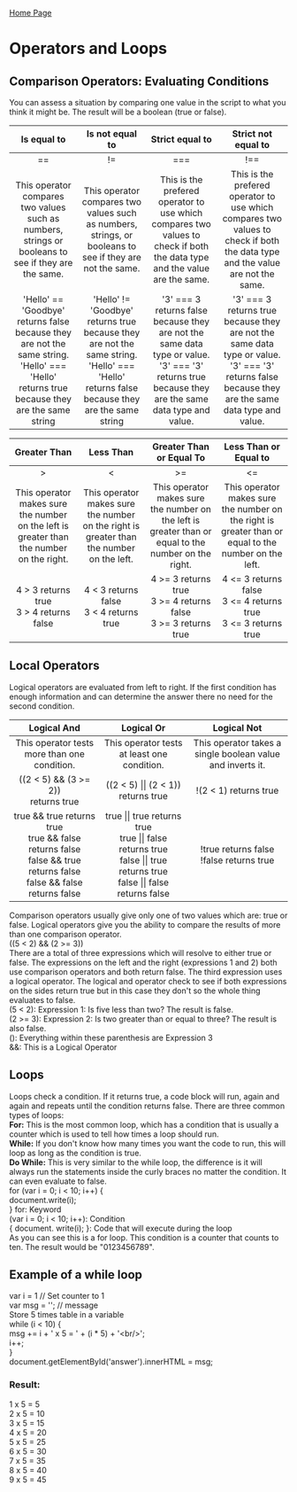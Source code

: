[Home Page](README.md)

<DOCTYPE html>
<html>
<link rel="stylesheet" href="style.css">
<title>DISCUSSION.08.md</title>
<body>
    <h1>Operators and Loops</h1>
        <h2>Comparison Operators: Evaluating Conditions</h2>
                You can assess a situation by comparing one value in the script to what you think it might be. The result will be a boolean (true or false).
<table style="width:100%">
    <thead>
        <tr>
            <th align="center">Is equal to</th>
            <th align="center">Is not equal to</th>
            <th align="center">Strict equal to</th>
            <th align="center">Strict not equal to</th>
        </tr>
    </thead>
    <tbody>
        <tr>
            <td align="center">==</td>
            <td align="center">!=</td>
            <td align="center">===</td>
            <td align="center">!==</td>
        </tr>
        <tr>
            <td align="center">This operator compares two values such as numbers, strings or booleans to see if they are the same.</td>
            <td align="center">This operator compares two values such as numbers, strings, or booleans to see if they are not the same.</td>
            <td align="center">This is the prefered operator to use which compares two values to check if both the data type and the value are the same.</td>
            <td align="center">This is the prefered operator to use which compares two values to check if both the data type and the value are not the same.</td>
        </tr>
        <tr>
            <td align="center">'<span class="pinkText">Hello</span>' == '<span class="pinkText">Goodbye</span>'<br> returns <span class="deepPink">false</span> because they are not the same string.<br>'<span class="pinkText">Hello</span>' === '<span class="pinkText">Hello</span>'<br> returns <span class="greenText">true</span> because they are the same string</td>
            <td align="center">'<span class="pinkText">Hello</span>' != '<span class="pinkText">Goodbye</span>'<br> returns <span class="greenText">true</span> because they are not the same string.<br>'<span class="pinkText">Hello</span>' === '<span class="pinkText">Hello</span>'<br> returns <span class="deepPink">false</span> because they are the same string</td>
            <td align="center">'<span class="pinkText">3</span>' === <span class="pinkText">3</span><br> returns <span class="deepPink">false</span> because they are not the same data type or value.<br> '<span class="pinkText">3</span>' === '<span class="pinkText">3</span>'<br> returns <span class="greenText">true</span> because they are the same data type and value.</td>
            <td align="center">'<span class="pinkText">3</span>' === <span class="pinkText">3</span><br> returns <span class="greenText">true</span> because they are not the same data type or value.<br> '<span class="pinkText">3</span>' === '<span class="pinkText">3</span>'<Br> returns <span class="deepPink">false</span> because they are the same data type and value.</td>
        </tr>
    </tbody>
</table>
<table style="width:100%">
    <thead>
        <tr>
            <th align="center">Greater Than</th>
            <th align="center">Less Than</th>
            <th align="center">Greater Than or Equal To</th>
            <th align="center">Less Than or Equal to</th>
        </tr>
    </thead>
    <tbody>
        <tr>
            <td align="center">></td>
            <td align="center"><</td>
            <td align="center">>=</td>
            <td align="center"><=</td>
        </tr>
        <tr>
            <td align="center">This operator makes sure the number on the left is greater than the number on the right.</td>
            <td align="center">This operator makes sure the number on the right is greater than the number on the left.</td>
            <td align="center">This operator makes sure the number on the left is greater than or equal to the number on the right.</td>
            <td align="center">This operator makes sure the number on the right is greater than or equal to the number on the left.</td>
        </tr>
        <tr>
            <td align="center">
                <span class="pinkText">4</span> > <span class="pinkText">3</span> returns <span class="greenText">true</span><br>
                <span class="pinkText">3</span> > <span class="pinkText">4</span> returns <span class="deepPink">false</span><br>
            </td>
            <td align="center">
                <span class="pinkText">4</span> < <span class="pinkText">3</span> returns <span class="deepPink">false</span><br>
                <span class="pinkText">3</span> < <span class="pinkText">4</span> returns <span class="greenText">true</span><br>
            </td>
            <td align="center">
                <span class="pinkText">4</span> >= <span class="pinkText">3</span> returns <span class="greenText">true</span><br>
                <span class="pinkText">3</span> >= <span class="pinkText">4</span> returns <span class="deepPink">false</span><br>
                <span class="pinkText">3</span> >= <span class="pinkText">3</span> returns <span class="greenText">true</span><br>
            </td>
            <td align="center">
                <span class="pinkText">4</span> <= <span class="pinkText">3</span> returns <span class="deepPink">false</span><br>
                <span class="pinkText">3</span> <= <span class="pinkText">4</span> returns <span class="greenText">true</span><br>
                <span class="pinkText">3</span> <= <span class="pinkText">3</span> returns <span class="greenText">true</span>
            </td>
        </tr>
    </tbody>
</table>
        <h2>Local Operators</h2>
        <p>
            Logical operators are evaluated from left to right. If the first condition has enough information and can determine the answer there no need for the second condition. 
        </p>
            <table style="width:100%">
    <thead>
        <tr>
            <th align="center">Logical And</th>
            <th align="center">Logical Or</th>
            <th align="center">Logical Not</th>
        </tr>
    </thead>
    <tbody>
        <tr>
            <td align="center">This operator tests more than one condition.</td>
            <td align="center">This operator tests at least one condition.</td>
            <td align="center">This operator takes a single boolean value and inverts it.</td>
        </tr>
        <tr>
            <td align="center">((2 < 5) && (3 >= 2))<br> returns <span class="greenText">true</span></td>
            <td align="center">((2 < 5) || (2 < 1))<br> returns <span class="greenText">true</span></td>
            <td align="center">!(2 < 1) returns <span class="greenText">true</span></td>
        </tr>
        <tr>
            <td align="center">
                <span class="greenText">true</span> && <span class="greenText">true</span> returns <span class="greenText">true</span><br>
                <span class="greenText">true</span> && <span class="deepPink">false</span> returns <span class="deepPink">false</span><br>
                <span class="deepPink"> false</span> && <span class="greenText">true</span> returns <span class="deepPink">false</span><br>
                <span class="deepPink"> false</span> && <span class="deepPink">false</span> returns <span class="deepPink">false</span>
            </td>
            <td align="center">
                <span class="greenText">true</span> || <span class="greenText">true</span> returns <span class="greenText">true</span><br>
                <span class="greenText"> true</span> || <span class="deepPink">false</span> returns <span class="greenText">true</span><br>
                <span class="deepPink">false</span> || <span class="greenText">true</span> returns <span class="greenText">true</span><br>
                <span class="deepPink"> false</span> || <span class="deepPink">false</span> returns <span class="deepPink">false</span>
                </td>
            <td align="center">
                !<span class="greenText">true</span> returns <span class="deepPink">false</span><br>
                !<span class="deepPink">false</span> returns <span class="greenText">true</span>
            </td>
        </tr>
    </tbody>
</table>
            Comparison operators usually give only one of two values which are: <span class="greenText">true</span> or <span class="deepPink">false</span>. Logical operators give you the ability to compare the results of more than one comparison operator.<br>
            <span class="pinkText">(</span><span class="blueText">(5 < 2)</span> <span class="yellowText">&&</span> <span class="lightPurple">(2 >= 3)</span><span class="pinkText">)</span><br>
            There are a total of three expressions which will resolve to either <span class="greenText">true</span> or <span class="deepPink">false</span>. The expressions on the left and the right (expressions 1 and 2) both use comparison operators and both return <span class="deepPink">false</span>. The third expression uses a logical operator. The logical and operator check to see if both expressions on the sides return <span class="greenText">true</span> but in this case they don't so the whole thing evaluates to <span class="deepPink">false</span>.<br>
            <span class="blueText">(5 < 2)</span>: Expression 1: Is five less than two? The result is <span class="deepPink">false</span>.<br>
            <span class="lightPurple">(2 >= 3)</span>: Expression 2: Is two greater than or equal to three? The result is also <span class="deepPink">false</span>.<br>
            <span class="pinkText">()</span>: Everything within these parenthesis are Expression 3<br>
            <span class="yellowText">&&</span>: This is a Logical Operator<br>
        <h2>Loops</h2>    
            Loops check a condition. If it returns true, a code block will run, again and again and repeats until the condition returns false. There are three common types of loops: <br>
            <b>For:</b> This is the most common loop, which has a condition that is usually a counter which is used to tell how times a loop should run.<br>
            <b>While:</b> If you don't know how many times you want the code to run, this will loop as long as the condition is true.<br>
            <b>Do While:</b> This is very similar to the while loop, the difference is it will always run the statements inside the curly braces no matter the condition. It can even evaluate to false.<br>
            <span class="pinkText">for</span> <span class="blueText">(var i = 0; i < 10; i++)</span> <span class="greenText">{<br>document.write(i);<br>}</span>
            <span class="pinkText">for</span>: Keyword<br>
            <span class="blueText">(var i = 0; i < 10; i++)</span>: Condition<br>
            <span class="greenText">{ document. write(i); }</span>: Code that will execute during the loop<br>
            As you can see this is a for loop. This condition is a counter that counts to ten. The result would be "0123456789".<br>
        <h2>Example of a while loop</h2>
            <span class="greenText">var i = 1</span>        <span class="grayText">// Set counter to 1</span><br>
            <span class="greenText">var msg = '';</span>        <span class="grayText">// message</span><br>
            <span class="grayText">Store 5 times table in a variable</span><br>
            <span class="greenText">while (i < 10) {</span><br>
            <span class="greenText">msg += i + ' x 5 = ' + (i * 5) + '&lt;br/&gt;';</span><br>
            <span class="greenText">i++;</span><br>
            <span class="greenText">}</span><br>
            <span class="greenText">document.getElementById('answer').innerHTML = msg;</span><br>
        <h3>Result:</h3>
            1 x 5 = 5<br>
            2 x 5 = 10<br>
            3 x 5 = 15<br> 
            4 x 5 = 20<br>
            5 x 5 = 25<br>
            6 x 5 = 30<br>
            7 x 5 = 35<br>
            8 x 5 = 40<br>
            9 x 5 = 45<br>
</body>
</html>